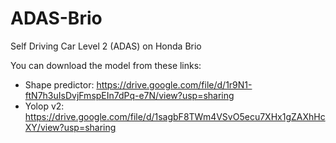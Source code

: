 # ADAS-Brio
Self Driving Car Level 2 (ADAS) on Honda Brio

You can download the model from these links:
- Shape predictor: https://drive.google.com/file/d/1r9N1-ftN7h3uIsDvjFmspEIn7dPq-e7N/view?usp=sharing
- Yolop v2: https://drive.google.com/file/d/1sagbF8TWm4VSvO5ecu7XHx1gZAXhHcXY/view?usp=sharing



